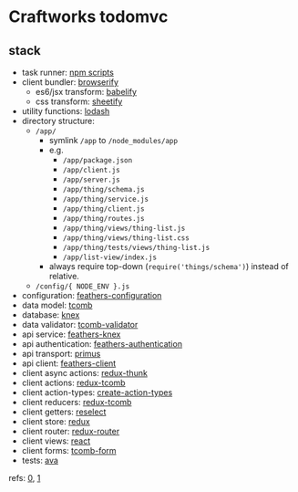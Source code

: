 # Craftworks todomvc

## stack

- task runner: [npm scripts](http://substack.net/task_automation_with_npm_run)
- client bundler: [browserify](https://github.com/substack/browserify-handbook)
  - es6/jsx transform: [babelify](https://www.npmjs.com/package/babelify)
  - css transform: [sheetify](https://www.npmjs.com/package/sheetify)
- utility functions: [lodash](http://lodash.com/docs)
- directory structure:
  - `/app/`
    - symlink `/app` to `/node_modules/app`
    - e.g.
      - `/app/package.json`
      - `/app/client.js`
      - `/app/server.js`
      - `/app/thing/schema.js`
      - `/app/thing/service.js`
      - `/app/thing/client.js`
      - `/app/thing/routes.js`
      - `/app/thing/views/thing-list.js`
      - `/app/thing/views/thing-list.css`
      - `/app/thing/tests/views/thing-list.js`
      - `/app/list-view/index.js`
    - always require top-down (`require('things/schema')`) instead of relative.
  - `/config/{ NODE_ENV }.js`
- configuration: [feathers-configuration](https://www.npmjs.org/package/feathers-configuration)
- data model: [tcomb](https://github.com/gcanti/tcomb)
- database: [knex](https://www.npmjs.com/package/knex)
- data validator: [tcomb-validator](https://github.com/gcanti/tcomb-validation)
- api service: [feathers-knex](https://www.npmjs.com/package/feathers-knex)
- api authentication: [feathers-authentication](https://www.npmjs.org/package/feathers-authentication)
- api transport: [primus](https://www.npmjs.com/package/primus)
- api client: [feathers-client](https://www.npmjs.com/package/feathers-client)
- client async actions: [redux-thunk](https://www.npmjs.com/package/redux-thunk)
- client actions: [redux-tcomb](https://www.npmjs.com/package/redux-tcomb)
- client action-types: [create-action-types](https://www.npmjs.com/package/create-action-types)
- client reducers: [redux-tcomb](https://github.com/gcanti/redux-tcomb)
- client getters: [reselect](https://www.npmjs.com/package/reselect)
- client store: [redux](https://www.npmjs.com/package/redux)
- client router: [redux-router](https://www.npmjs.com/package/redux-router)
- client views: [react](https://www.npmjs.com/package/react)
- client forms: [tcomb-form](https://github.com/gcanti/tcomb-form)
- tests: [ava](https://www.npmjs.com/package/ava)

refs: [0](http://teropa.info/blog/2015/09/10/full-stack-redux-tutorial.html), [1](http://blog.workshape.io/the-3ree-stack-react-redux-rethinkdb-express-js/)
